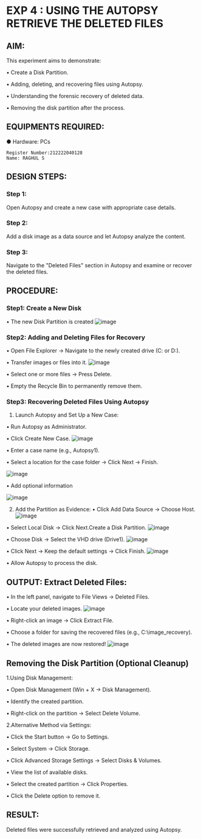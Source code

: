 # EXP 4 : USING THE AUTOPSY RETRIEVE THE DELETED FILES

## AIM:
This experiment aims to demonstrate:

  •	Create a Disk Partition.
  
  •	Adding, deleting, and recovering files using Autopsy.
  
  •	Understanding the forensic recovery of deleted data.
  
  •	Removing the disk partition after the process.

## EQUIPMENTS REQUIRED:
  ●	Hardware: PCs

```
Register Number:212222040128
Name: RAGHUL S
```

## DESIGN STEPS:
### Step 1:
Open Autopsy and create a new case with appropriate case details.

### Step 2:
Add a disk image as a data source and let Autopsy analyze the content.

### Step 3:
Navigate to the "Deleted Files" section in Autopsy and examine or recover the deleted files.


## PROCEDURE:
### Step1: Create a New Disk
  •	The new Disk Partition is created
![image](https://github.com/user-attachments/assets/2c140eae-a965-4ec1-b8a1-e6d92e8623d2)


### Step2: Adding and Deleting Files for Recovery
  •	Open File Explorer → Navigate to the newly created drive (C: or D:).
  
  •	Transfer images or files into it.
 ![image](https://github.com/user-attachments/assets/107ff732-d85c-48ac-9913-71f688543de9)

  
  •	Select one or more files → Press Delete.
  
  •	Empty the Recycle Bin to permanently remove them.
  
### Step3: Recovering Deleted Files Using Autopsy
1. Launch Autopsy and Set Up a New Case:
 
  •	Run Autopsy as Administrator.

  •	Click Create New Case.
  ![image](https://github.com/user-attachments/assets/2a61d108-a014-4d70-a1f4-a58f715649f4)

  •	Enter a case name (e.g., Autopsy1).
  
  •	Select a location for the case folder → Click Next → Finish.

![image](https://github.com/user-attachments/assets/0ce98c3a-5958-412f-be32-3f3d7cc7bfb2)

  

  •	Add optional information
  
![image](https://github.com/user-attachments/assets/bce82ba5-63d3-4324-8c9f-4876949dbef9)


2. Add the Partition as Evidence:
  •	Click Add Data Source → Choose Host.
 ![image](https://github.com/user-attachments/assets/5caee63a-165d-439e-8082-0e229d184406)


  •	Select Local Disk → Click Next.Create a Disk Partition.
![image](https://github.com/user-attachments/assets/940715e0-f54c-42ea-98f6-390f5abfe202)


  •	Choose Disk → Select the VHD drive (Drive1).
![image](https://github.com/user-attachments/assets/5c52ab92-b76f-4518-bc62-3fc7d8ba4ae2)


  •	Click Next → Keep the default settings → Click Finish.
![image](https://github.com/user-attachments/assets/f5cde72b-27d2-42a4-878e-0311dfec2f30)


  •	Allow Autopsy to process the disk.

## OUTPUT: Extract Deleted Files:
  •	In the left panel, navigate to File Views → Deleted Files.
  
  •	Locate your deleted images.
![image](https://github.com/user-attachments/assets/ca21ba88-7d6e-45e3-8032-1b226914503c)


  •	Right-click an image → Click Extract File.
  
  •	Choose a folder for saving the recovered files (e.g., C:\image_recovery).
  
  •	The deleted images are now restored!
![image](https://github.com/user-attachments/assets/52bf8194-1165-42ce-ab27-bf3841806361)


## Removing the Disk Partition (Optional Cleanup)
1.Using Disk Management:

  •	Open Disk Management (Win + X → Disk Management).
  
  •	Identify the created partition.
  
  •	Right-click on the partition → Select Delete Volume.
  
2.Alternative Method via Settings:

  •	Click the Start button → Go to Settings.
  
  •	Select System → Click Storage.
  
  •	Click Advanced Storage Settings → Select Disks & Volumes.
  
  •	View the list of available disks.
  
  •	Select the created partition → Click Properties.
  
  •	Click the Delete option to remove it.


## RESULT:
Deleted files were successfully retrieved and analyzed using Autopsy.
